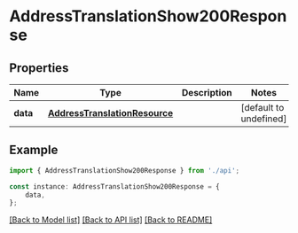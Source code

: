 # AddressTranslationShow200Response


## Properties

Name | Type | Description | Notes
------------ | ------------- | ------------- | -------------
**data** | [**AddressTranslationResource**](AddressTranslationResource.md) |  | [default to undefined]

## Example

```typescript
import { AddressTranslationShow200Response } from './api';

const instance: AddressTranslationShow200Response = {
    data,
};
```

[[Back to Model list]](../README.md#documentation-for-models) [[Back to API list]](../README.md#documentation-for-api-endpoints) [[Back to README]](../README.md)

